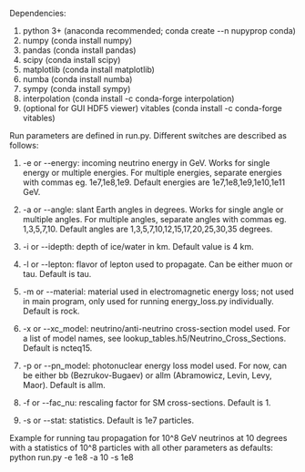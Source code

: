 Dependencies:
1. python 3+ (anaconda recommended; conda create --n nupyprop conda)
2. numpy (conda install numpy)
3. pandas (conda install pandas)
4. scipy (conda install scipy)
5. matplotlib (conda install matplotlib)
6. numba (conda install numba)
7. sympy (conda install sympy)
8. interpolation (conda install -c conda-forge interpolation)
9. (optional for GUI HDF5 viewer) vitables (conda install -c conda-forge vitables)

Run parameters are defined in run.py. Different switches are described as follows:

1. -e or --energy: incoming neutrino energy in GeV. Works for single energy or multiple energies. For multiple energies, separate energies with commas eg. 1e7,1e8,1e9. Default energies are 1e7,1e8,1e9,1e10,1e11 GeV.

2. -a or --angle: slant Earth angles in degrees. Works for single angle or multiple angles. For multiple angles, separate angles with commas eg. 1,3,5,7,10. Default angles are 1,3,5,7,10,12,15,17,20,25,30,35 degrees.

3. -i or --idepth: depth of ice/water in km. Default value is 4 km.

4. -l or --lepton: flavor of lepton used to propagate. Can be either muon or tau. Default is tau.

5. -m or --material: material used in electromagnetic energy loss; not used in main program, only used for running energy_loss.py individually. Default is rock.

6. -x or --xc_model: neutrino/anti-neutrino cross-section model used. For a list of model names, see lookup_tables.h5/Neutrino_Cross_Sections. Default is ncteq15. 

7. -p or --pn_model: photonuclear energy loss model used. For now, can be either bb (Bezrukov-Bugaev) or allm (Abramowicz, Levin, Levy, Maor). Default is allm.

8. -f or --fac_nu: rescaling factor for SM cross-sections. Default is 1.

9. -s or --stat: statistics. Default is 1e7 particles.

Example for running tau propagation for 10^8 GeV neutrinos at 10 degrees with a statistics of 10^8 particles with all other parameters as defaults:
python run.py -e 1e8 -a 10 -s 1e8